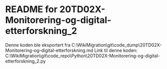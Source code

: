 # README for 20TD02X-Monitorering-og-digital-etterforskning_2
Denne koden ble eksportert fra C:\WikiMigration\git\code_dump\20TD02X-Monitorering-og-digital-etterforskning.md
Link til denne koden: C:\WikiMigration\git\code_repo\Python\20TD02X-Monitorering-og-digital-etterforskning_2.py
